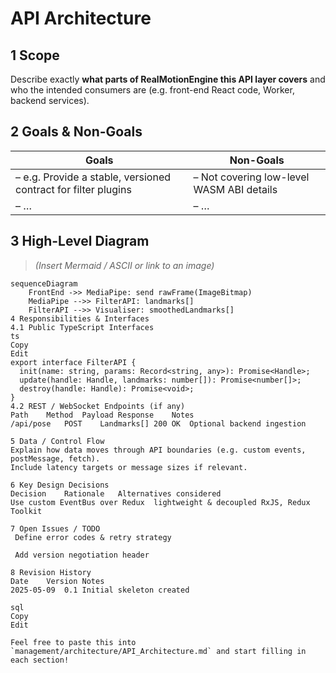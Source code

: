 # API Architecture

## 1  Scope
Describe exactly **what parts of RealMotionEngine this API layer covers** and who the intended consumers are (e.g. front-end React code, Worker, backend services).

## 2  Goals & Non-Goals
| Goals | Non-Goals |
| ----- | --------- |
| – e.g. Provide a stable, versioned contract for filter plugins | – Not covering low-level WASM ABI details |
| – … | – … |

## 3  High-Level Diagram
> _(Insert Mermaid / ASCII or link to an image)_

```mermaid
sequenceDiagram
    FrontEnd ->> MediaPipe: send rawFrame(ImageBitmap)
    MediaPipe -->> FilterAPI: landmarks[]
    FilterAPI -->> Visualiser: smoothedLandmarks[]
4 Responsibilities & Interfaces
4.1 Public TypeScript Interfaces
ts
Copy
Edit
export interface FilterAPI {
  init(name: string, params: Record<string, any>): Promise<Handle>;
  update(handle: Handle, landmarks: number[]): Promise<number[]>;
  destroy(handle: Handle): Promise<void>;
}
4.2 REST / WebSocket Endpoints (if any)
Path	Method	Payload	Response	Notes
/api/pose	POST	Landmarks[]	200 OK	Optional backend ingestion

5 Data / Control Flow
Explain how data moves through API boundaries (e.g. custom events, postMessage, fetch).
Include latency targets or message sizes if relevant.

6 Key Design Decisions
Decision	Rationale	Alternatives considered
Use custom EventBus over Redux	lightweight & decoupled	RxJS, Redux Toolkit

7 Open Issues / TODO
 Define error codes & retry strategy

 Add version negotiation header

8 Revision History
Date	Version	Notes
2025-05-09	0.1	Initial skeleton created

sql
Copy
Edit

Feel free to paste this into `management/architecture/API_Architecture.md` and start filling in each section!